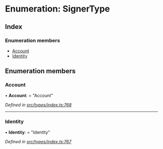 # Enumeration: SignerType

## Index

### Enumeration members

* [Account](signertype.md#account)
* [Identity](signertype.md#identity)

## Enumeration members

###  Account

• **Account**: = "Account"

*Defined in [src/types/index.ts:768](https://github.com/PolymathNetwork/polymesh-sdk/blob/4f2fd432/src/types/index.ts#L768)*

___

###  Identity

• **Identity**: = "Identity"

*Defined in [src/types/index.ts:767](https://github.com/PolymathNetwork/polymesh-sdk/blob/4f2fd432/src/types/index.ts#L767)*
